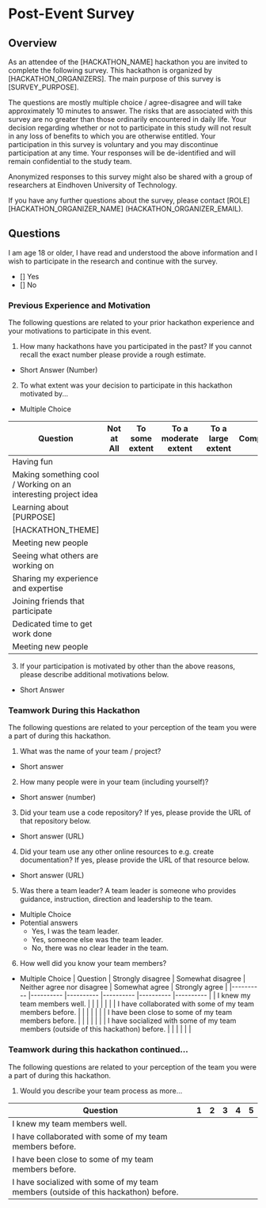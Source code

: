 # Post-Event Survey

## Overview
As an attendee of the [HACKATHON_NAME] hackathon you are invited to complete the following survey. This hackathon is organized by [HACKATHON_ORGANIZERS]. The main purpose of this survey is [SURVEY_PURPOSE].

The questions are mostly multiple choice / agree-disagree and will take approximately 10 minutes to answer. The risks that are associated with this survey are no greater than those ordinarily encountered in daily life. Your decision regarding whether or not to participate in this study will not result in any loss of benefits to which you are otherwise entitled. Your participation in this survey is voluntary and you may discontinue participation at any time. Your responses will be de-identified and will remain confidential to the study team.

Anonymized responses to this survey might also be shared with a group of researchers at Eindhoven University of Technology.

If you have any further questions about the survey, please contact [ROLE] [HACKATHON_ORGANIZER_NAME] (HACKATHON_ORGANIZER_EMAIL).

## Questions

I am age 18 or older, I have read and understood the above information and I wish to participate in the research and continue with the survey.
- [] Yes
- [] No

### Previous Experience and Motivation

The following questions are related to your prior hackathon experience and your motivations to participate in this event.

1. How many hackathons have you participated in the past?
If you cannot recall the exact number please provide a rough estimate.
- Short Answer (Number)

2. To what extent was your decision to participate in this hackathon motivated by...
- Multiple Choice

| Question   | Not at All | To some extent | To a moderate extent | To a large extent | Completely |
|----------  |----------  |----------      |----------            |----------         |----------  |
| Having fun |            |                |                      |                   |            |
| Making something cool / Working on an interesting project idea | |  |  | | |
| Learning about [PURPOSE] | |  |  | | |
| [HACKATHON_THEME] | |  |  | | |
| Meeting new people | |  |  | | |
| Seeing what others are working on | |  |  | | |
| Sharing my experience and expertise | |  |  | | |
| Joining friends that participate | |  |  | | |
| Dedicated time to get work done | |  |  | | |
| Meeting new people | |  |  | | |

3. If your participation is motivated by other than the above reasons, please describe additional motivations below.
- Short Answer

### Teamwork During this Hackathon

The following questions are related to your perception of the team you were a part of during this hackathon.

1. What was the name of your team / project?
- Short answer

2. How many people were in your team (including yourself)?
- Short answer (number)

3. Did your team use a code repository? If yes, please provide the URL of that repository below.
- Short answer (URL)

4. Did your team use any other online resources to e.g. create documentation? If yes, please provide the URL of that resource below.
- Short answer (URL)

5. Was there a team leader?
A team leader is someone who provides guidance, instruction, direction and leadership to the team.
- Multiple Choice
- Potential answers
    - Yes, I was the team leader.
    - Yes, someone else was the team leader.
    - No, there was no clear leader in the team.

6. How well did you know your team members?
- Multiple Choice
| Question   | Strongly disagree | Somewhat disagree | Neither agree nor disagree | Somewhat agree | Strongly agree |
|----------  |----------  |----------      |----------            |----------         |----------  |
| I knew my team members well. |            |                |                      |                   |            |
| I have collaborated with some of my team members before. |            |                |                      |                   |            |
| I have been close to some of my team members before. |            |                |                      |                   |            |
| I have socialized with some of my team members (outside of this hackathon) before. |            |                |                      |                   |            |


### Teamwork during this hackathon continued...

The following questions are related to your perception of the team you were a part of during this hackathon.

1. Would you describe your team process as more...

| Question   | 1 | 2 | 3 | 4 | 5 |
|----------  |----------  |----------      |----------            |----------         |----------  |
| I knew my team members well. |            |                |                      |                   |            |
| I have collaborated with some of my team members before. |            |                |                      |                   |            |
| I have been close to some of my team members before. |            |                |                      |                   |            |
| I have socialized with some of my team members (outside of this hackathon) before. |            |                |                      |                   |            |

